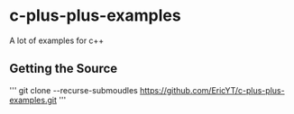 # c-plus-plus-examples
A lot of examples for c++

## Getting the Source
'''
git clone --recurse-submoudles https://github.com/EricYT/c-plus-plus-examples.git
'''
